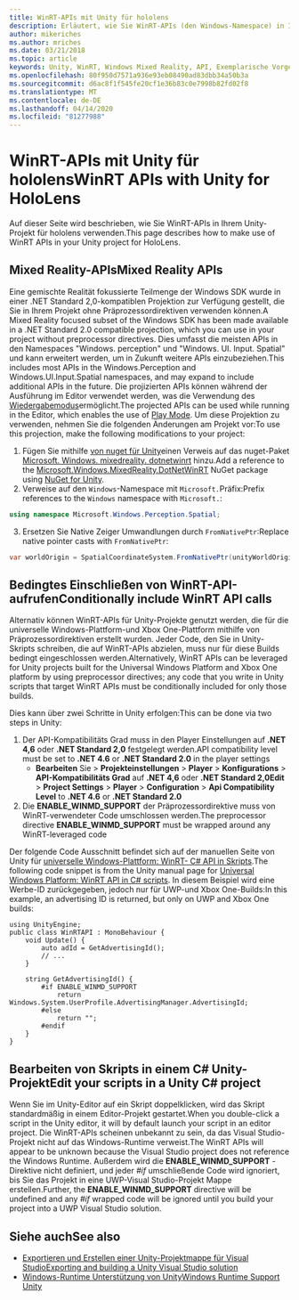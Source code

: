 ```yaml
---
title: WinRT-APIs mit Unity für hololens
description: Erläutert, wie Sie WinRT-APIs (den Windows-Namespace) in Ihrem Unity-Projekt für hololens verwenden.
author: mikeriches
ms.author: mriches
ms.date: 03/21/2018
ms.topic: article
keywords: Unity, WinRT, Windows Mixed Reality, API, Exemplarische Vorgehensweise
ms.openlocfilehash: 80f950d7571a936e93eb08490ad83dbb34a50b3a
ms.sourcegitcommit: d6ac8f1f545fe20cf1e36b83c0e7998b82fd02f8
ms.translationtype: MT
ms.contentlocale: de-DE
ms.lasthandoff: 04/14/2020
ms.locfileid: "81277988"
---
```

# <a name="winrt-apis-with-unity-for-hololens"></a><span data-ttu-id="e2ca3-104">WinRT-APIs mit Unity für hololens</span><span class="sxs-lookup"><span data-stu-id="e2ca3-104">WinRT APIs with Unity for HoloLens</span></span>

<span data-ttu-id="e2ca3-105">Auf dieser Seite wird beschrieben, wie Sie WinRT-APIs in Ihrem Unity-Projekt für hololens verwenden.</span><span class="sxs-lookup"><span data-stu-id="e2ca3-105">This page describes how to make use of WinRT APIs in your Unity project for HoloLens.</span></span>

## <a name="mixed-reality-apis"></a><span data-ttu-id="e2ca3-106">Mixed Reality-APIs</span><span class="sxs-lookup"><span data-stu-id="e2ca3-106">Mixed Reality APIs</span></span>

<span data-ttu-id="e2ca3-107">Eine gemischte Realität fokussierte Teilmenge der Windows SDK wurde in einer .NET Standard 2,0-kompatiblen Projektion zur Verfügung gestellt, die Sie in Ihrem Projekt ohne Präprozessordirektiven verwenden können.</span><span class="sxs-lookup"><span data-stu-id="e2ca3-107">A Mixed Reality focused subset of the Windows SDK has been made available in a .NET Standard 2.0 compatible projection, which you can use in your project without preprocessor directives.</span></span> <span data-ttu-id="e2ca3-108">Dies umfasst die meisten APIs in den Namespaces "Windows. perception" und "Windows. UI. Input. Spatial" und kann erweitert werden, um in Zukunft weitere APIs einzubeziehen.</span><span class="sxs-lookup"><span data-stu-id="e2ca3-108">This includes most APIs in the Windows.Perception and Windows.UI.Input.Spatial namespaces, and may expand to include additional APIs in the future.</span></span> <span data-ttu-id="e2ca3-109">Die projizierten APIs können während der Ausführung im Editor verwendet werden, was die Verwendung des [Wiedergabemodus](https://docs.microsoft.com//windows/mixed-reality/unity-play-mode)ermöglicht.</span><span class="sxs-lookup"><span data-stu-id="e2ca3-109">The projected APIs can be used while running in the Editor, which enables the use of [Play Mode](https://docs.microsoft.com//windows/mixed-reality/unity-play-mode).</span></span> <span data-ttu-id="e2ca3-110">Um diese Projektion zu verwenden, nehmen Sie die folgenden Änderungen am Projekt vor:</span><span class="sxs-lookup"><span data-stu-id="e2ca3-110">To use this projection, make the following modifications to your project:</span></span>

1) <span data-ttu-id="e2ca3-111">Fügen Sie mithilfe [von nuget für Unity](https://github.com/GlitchEnzo/NuGetForUnity)einen Verweis auf das nuget-Paket [Microsoft. Windows. mixedreality. dotnetwinrt](https://www.nuget.org/packages/Microsoft.Windows.MixedReality.DotNetWinRT) hinzu.</span><span class="sxs-lookup"><span data-stu-id="e2ca3-111">Add a reference to the [Microsoft.Windows.MixedReality.DotNetWinRT](https://www.nuget.org/packages/Microsoft.Windows.MixedReality.DotNetWinRT) NuGet package using [NuGet for Unity](https://github.com/GlitchEnzo/NuGetForUnity).</span></span>
2) <span data-ttu-id="e2ca3-112">Verweise auf den `Windows`-Namespace mit `Microsoft.`Präfix:</span><span class="sxs-lookup"><span data-stu-id="e2ca3-112">Prefix references to the `Windows` namespace with `Microsoft.`:</span></span>
```cs
using namespace Microsoft.Windows.Perception.Spatial;
```
3) <span data-ttu-id="e2ca3-113">Ersetzen Sie Native Zeiger Umwandlungen durch `FromNativePtr`:</span><span class="sxs-lookup"><span data-stu-id="e2ca3-113">Replace native pointer casts with `FromNativePtr`:</span></span>
```cs
var worldOrigin = SpatialCoordinateSystem.FromNativePtr(unityWorldOriginPtr);
```

## <a name="conditionally-include-winrt-api-calls"></a><span data-ttu-id="e2ca3-114">Bedingtes Einschließen von WinRT-API-aufrufen</span><span class="sxs-lookup"><span data-stu-id="e2ca3-114">Conditionally include WinRT API calls</span></span>

<span data-ttu-id="e2ca3-115">Alternativ können WinRT-APIs für Unity-Projekte genutzt werden, die für die universelle Windows-Plattform-und Xbox One-Plattform mithilfe von Präprozessordirektiven erstellt wurden. Jeder Code, den Sie in Unity-Skripts schreiben, die auf WinRT-APIs abzielen, muss nur für diese Builds bedingt eingeschlossen werden.</span><span class="sxs-lookup"><span data-stu-id="e2ca3-115">Alternatively, WinRT APIs can be leveraged for Unity projects built for the Universal Windows Platform and Xbox One platform by using preprocessor directives; any code that you write in Unity scripts that target WinRT APIs must be conditionally included for only those builds.</span></span> 

<span data-ttu-id="e2ca3-116">Dies kann über zwei Schritte in Unity erfolgen:</span><span class="sxs-lookup"><span data-stu-id="e2ca3-116">This can be done via two steps in Unity:</span></span>
1) <span data-ttu-id="e2ca3-117">Der API-Kompatibilitäts Grad muss in den Player Einstellungen auf **.NET 4,6** oder **.NET Standard 2,0** festgelegt werden.</span><span class="sxs-lookup"><span data-stu-id="e2ca3-117">API compatibility level must be set to **.NET 4.6** or **.NET Standard 2.0** in the player settings</span></span>
    - <span data-ttu-id="e2ca3-118">**Bearbeiten** Sie > **Projekteinstellungen** > **Player** > **Konfigurations** > **API-Kompatibilitäts Grad** auf **.NET 4,6** oder **.NET Standard 2,0**</span><span class="sxs-lookup"><span data-stu-id="e2ca3-118">**Edit** > **Project Settings** > **Player** > **Configuration** > **Api Compatibility Level** to **.NET 4.6** or **.NET Standard 2.0**</span></span>
2) <span data-ttu-id="e2ca3-119">Die **ENABLE_WINMD_SUPPORT** der Präprozessordirektive muss von WinRT-verwendeter Code umschlossen werden.</span><span class="sxs-lookup"><span data-stu-id="e2ca3-119">The preprocessor directive **ENABLE_WINMD_SUPPORT** must be wrapped around any WinRT-leveraged code</span></span>

<span data-ttu-id="e2ca3-120">Der folgende Code Ausschnitt befindet sich auf der manuellen Seite von Unity für [universelle Windows-Plattform: WinRT- C# API in Skripts](https://docs.unity3d.com/Manual/windowsstore-scripts.html).</span><span class="sxs-lookup"><span data-stu-id="e2ca3-120">The following code snippet is from the Unity manual page for [Universal Windows Platform: WinRT API in C# scripts](https://docs.unity3d.com/Manual/windowsstore-scripts.html).</span></span> <span data-ttu-id="e2ca3-121">In diesem Beispiel wird eine Werbe-ID zurückgegeben, jedoch nur für UWP-und Xbox One-Builds:</span><span class="sxs-lookup"><span data-stu-id="e2ca3-121">In this example, an advertising ID is returned, but only on UWP and Xbox One builds:</span></span>

```
using UnityEngine;
public class WinRTAPI : MonoBehaviour {
    void Update() {
        auto adId = GetAdvertisingId();
        // ...
    }

    string GetAdvertisingId() {
        #if ENABLE_WINMD_SUPPORT
            return Windows.System.UserProfile.AdvertisingManager.AdvertisingId;
        #else
            return "";
        #endif
    }
}
```

## <a name="edit-your-scripts-in-a-unity-c-project"></a><span data-ttu-id="e2ca3-122">Bearbeiten von Skripts in einem C# Unity-Projekt</span><span class="sxs-lookup"><span data-stu-id="e2ca3-122">Edit your scripts in a Unity C# project</span></span>

<span data-ttu-id="e2ca3-123">Wenn Sie im Unity-Editor auf ein Skript doppelklicken, wird das Skript standardmäßig in einem Editor-Projekt gestartet.</span><span class="sxs-lookup"><span data-stu-id="e2ca3-123">When you double-click a script in the Unity editor, it will by default launch your script in an editor project.</span></span> <span data-ttu-id="e2ca3-124">Die WinRT-APIs scheinen unbekannt zu sein, da das Visual Studio-Projekt nicht auf das Windows-Runtime verweist.</span><span class="sxs-lookup"><span data-stu-id="e2ca3-124">The WinRT APIs will appear to be unknown because the Visual Studio project does not reference the Windows Runtime.</span></span> <span data-ttu-id="e2ca3-125">Außerdem wird die **ENABLE_WINMD_SUPPORT** -Direktive nicht definiert, und jeder *#if* umschließende Code wird ignoriert, bis Sie das Projekt in eine UWP-Visual Studio-Projekt Mappe erstellen.</span><span class="sxs-lookup"><span data-stu-id="e2ca3-125">Further, the **ENABLE_WINMD_SUPPORT** directive will be undefined and any *#if* wrapped code will be ignored until you build your project into a UWP Visual Studio solution.</span></span>

## <a name="see-also"></a><span data-ttu-id="e2ca3-126">Siehe auch</span><span class="sxs-lookup"><span data-stu-id="e2ca3-126">See also</span></span>
* [<span data-ttu-id="e2ca3-127">Exportieren und Erstellen einer Unity-Projektmappe für Visual Studio</span><span class="sxs-lookup"><span data-stu-id="e2ca3-127">Exporting and building a Unity Visual Studio solution</span></span>](exporting-and-building-a-unity-visual-studio-solution.md)
* [<span data-ttu-id="e2ca3-128">Windows-Runtime Unterstützung von Unity</span><span class="sxs-lookup"><span data-stu-id="e2ca3-128">Windows Runtime Support Unity</span></span>](https://docs.unity3d.com/Manual/IL2CPP-WindowsRuntimeSupport.html)
